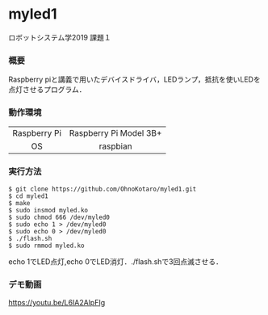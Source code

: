 # myled1
ロボットシステム学2019 課題１

### 概要
Raspberry piと講義で用いたデバイスドライバ，LEDランプ，抵抗を使いLEDを点灯させるプログラム．

### 動作環境
|||
|:--:|:--:|
| Raspberry Pi | Raspberry Pi Model 3B+ |
| OS | raspbian |

### 実行方法
```
$ git clone https://github.com/OhnoKotaro/myled1.git
$ cd myled1
$ make
$ sudo insmod myled.ko
$ sudo chmod 666 /dev/myled0
$ sudo echo 1 > /dev/myled0
$ sudo echo 0 > /dev/myled0
$ ./flash.sh
$ sudo rmmod myled.ko
```
echo 1でLED点灯,echo 0でLED消灯．./flash.shで3回点滅させる．

### デモ動画
https://youtu.be/L6IA2AlpFIg
